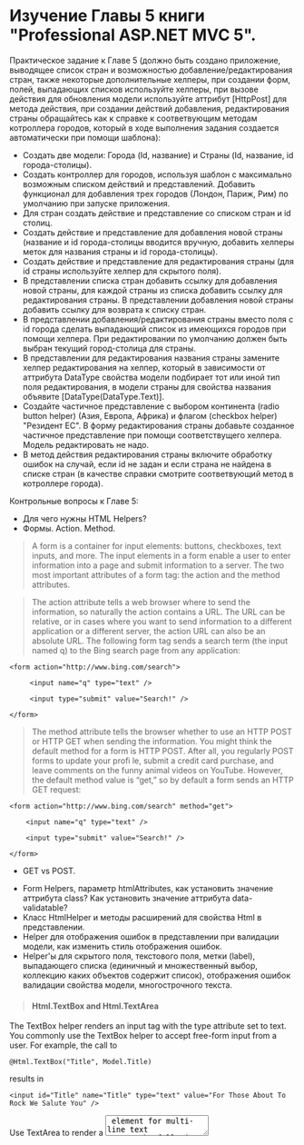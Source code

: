 # Изучение Главы 5 книги "Professional ASP.NET MVC 5".

Практическое задание к Главе 5 (должно быть создано приложение, выводящее список стран и возможностью добавление/редактирования стран, также некоторые дополнительные хелперы, при создании форм, полей, выпадающих списков используйте хелперы, при вызове действия для обновления модели используйте аттрибут [HttpPost] для метода действия, при создании действий добавления, редактирования страны обращайтесь как к справке к соответвующим методам котроллера городов, который в ходе выполнения задания создается автоматически при помощи шаблона):
- Создать две модели: Города (Id, название) и Страны (Id, название, id города-столицы).
- Создать контроллер для городов, используя шаблон с максимально возможным списком действий и представлений. Добавить функционал для добавления трех городов (Лондон, Париж, Рим) по умолчанию при запуске приложения.
- Для стран создать действие и представление со списком стран и id столиц.
- Создать действие и представление для добавления новой страны (название и id города-столицы вводится вручную, добавить хелперы меток для названия страны и id города-столицы).
- Создать действие и представление для редактирования страны (для id страны используйте хелпер для скрытого поля).
- В представлении списка стран добавить ссылку для добавления новой страны, для каждой страны из списка добавить ссылку для редактирования страны. В представлении добавления новой страны добавить ссылку для возврата к списку стран.
- В представлении добавления/редактирования страны вместо поля с id города сделать выпадающий список из имеющихся городов при помощи хелпера. При редактировании по умолчанию должен быть выбран текущий город-столица для страны.
- В представлении для редактирования названия страны замените хелпер редактирования на хелпер, который в зависимости от аттрибута DataType свойства модели подбирает тот или иной тип поля редактирования, в модели страны для свойства названия объявите [DataType(DataType.Text)].
- Создайте частичное представление с выбором континента (radio button helper) (Азия, Европа, Африка) и флагом (checkbox helper) "Резидент ЕС". В форму редактирования страны добавьте созданное частичное представление при помощи соответствущего хелпера. Модель редактировать не надо.
- В метод действия редактирования страны включите обработку ошибок на случай, если id не задан и если страна не найдена в списке стран (в качестве справки смотрите соответвующий метод в котроллере города).

Контрольные вопросы к Главе 5:
- Для чего нужны HTML Helpers?
- Формы. Action. Method.
> A form is a container for input elements: buttons, checkboxes, text inputs, and more. The input elements
in a form enable a user to enter information into a page and submit information to a server.
The two most important attributes of a form tag: the action and the method attributes.

> The action attribute tells a web browser where to send the information, so naturally the action
contains a URL. The URL can be relative, or in cases where you want to send information to a different
application or a different server, the action URL can also be an absolute URL. The following
form tag sends a search term (the input named q) to the Bing search page from any application:

```<form action="http://www.bing.com/search">```

```     <input name="q" type="text" />```

```     <input type="submit" value="Search!" />```

```</form>```

> The method attribute tells the browser whether to use an HTTP POST or HTTP GET when sending the information.
You might think the default method for a form is HTTP POST. After all, you regularly POST forms
to update your profi le, submit a credit card purchase, and leave comments on the funny animal
videos on YouTube. However, the default method value is “get,” so by default a form sends an
HTTP GET request:

```<form action="http://www.bing.com/search" method="get">```

```    <input name="q" type="text" />```

```    <input type="submit" value="Search!" />```

```</form>```

- GET vs POST.
> 

- Form Helpers, параметр htmlAttributes, как установить значение аттрибута class? Как установить значение аттрибута data-validatable?
- Класс HtmlHelper и методы расширений для свойства Html в представлении.
- Helper для отображения ошибок в представлении при валидации модели, как изменить стиль отображения ошибок.
- Helper'ы для скрытого поля, текстового поля, метки (label), выпадающего списка (единичный и множественный выбор, коллекцию каких объектов содержит список), отображения ошибок валидации свойства модели, многострочного текста.

> #### Html.TextBox and Html.TextArea
The TextBox helper renders an input tag with the type attribute set to text. You commonly use
the TextBox helper to accept free-form input from a user. For example, the call to

```@Html.TextBox("Title", Model.Title)```

results in

```<input id="Title" name="Title" type="text" value="For Those About To Rock We Salute You" />```

Use TextArea to render a <textarea> element for multi-line text
entry. The following code:
       
```@Html.TextArea("text", "hello <br/> world")```

produces

```<textarea cols="20" id="text" name="text" rows="2">hello &lt;br /&gt; world </textarea>```

> #### Html.Label
The Label helper returns a <label/> element using the string parameter to determine the rendered
text and for attribute value. A different overload of the helper enables you to independently set the
for attribute and the text. In the preceding code, the call to Html.Label(“GenreId”) produces the
following HTML:

```<label for="GenreId">Genre</label>```

The purpose of a label is to attach information to other input elements, such as text inputs, and boost the accessibility of your application. The for attribute of the label should contain
the ID of the associated input element. Screen readers can use the text of the label to provide a better description of the
input for a user. Also, if a user clicks the label, the browser transfers focus to the associated input
control. This is especially useful with checkboxes and radio buttons in order to provide the user
with a larger area to click (instead of clicking only on the checkbox or radio button itself).

> #### Html.DropDownList and Html.ListBox

> Both the DropDownList and ListBox helpers return a <select /> element. DropDownList allows
single item selection, whereas ListBox allows for multiple item selection (by setting the multiple
attribute to multiple in the rendered markup). Typically, a select element serves two purposes:
➤ To show a list of possible options
➤ To show the current value for a field


> #### Html.ValidationMessage

> gfg
When an error exists for a particular fi eld in the ModelState dictionary, you can use the
ValidationMessage helper to display that message. For example, in the following controller action,
you purposely add an error to model state for the Title property: 

```[HttpPost]```

```public ActionResult Edit(int id, FormCollection collection)```

```{ var album = storeDB.Albums.Find(id);```

```    ModelState.AddModelError("Title", "What a terrible name!");```

```    return View(album);```

```}```

In the view, you can display the error message (if any) with the following code:

```@Html.ValidationMessage("Title")```

which results in

```<span class="field-validation-error" data-valmsg-for="Title" data-valmsg-replace="true">```
```    What a terrible name!```
```</span>```

This message appears only if there is an error in the model state for the key Title. You can also call
an override that allows you to override the error message from within the view:

```@Html.ValidationMessage("Title", "Something is wrong with your title")```
 
 which results in
 
```<span class="field-validation-error" data-valmsg-for="Title" data-valmsg-replace="false">Something is wrong with your title```

- Где helper ищет значения, например Html.Textbox("Title")
>

- Строго типизированные helper'ы и их преимущейства перед обычными helper'ами.
> 

- Helpers and Model Metadata.
> Helpers do more than just look up data inside ViewData; they also take advantage of available
model metadata. For example, the album edit form uses the Label helper to display a label element
for the genre selection list:
```@Html.Label("GenreId")```
The helper produces the following output:
```<label for="GenreId">Genre</label>```
Where did the Genre text come from? The helper asks the runtime whether any model metadata is
available for GenreId, and the runtime provides information from the DisplayName attribute decorating
the Album model: 

```[DisplayName("Genre")]```

```public int GenreId { get; set; }```

- Helpers and Model State.
> All the helpers you use to display form values also interact with ModelState. Remember,
ModelState is a byproduct of model binding and holds all validation errors detected during model
binding. Model state also holds the raw values the user submits to update a model.
Helpers used to render form fi elds automatically look up their current value in the ModelState
dictionary. The helpers use the name expression as a key into the ModelState dictionary. If an
attempted value exists in ModelState, the helper uses the value from ModelState instead of a value
in view data.
The ModelState lookup allows bad values to preserve themselves after model binding fails. For
example, if the user enters the value abc into the editor for a DateTime property, model binding
will fail and the value abc will go into model state for the associated property. When you re-render
the view for the user to fi x validation errors, the value abc will still appear in the DateTime editor,
allowing the users to see the text they tried as a problem and allowing them to correct the error.
When ModelState contains an error for a given property, the form helper associated with the error
renders a CSS class of input-validation-error in addition to any explicitly specifi ed CSS classes.
The default style sheet, style.css, included in the project template contains styling for this class.

- Helper для поля ввода пароля.
> The Html.Password helper renders a password fi eld. It’s much like the TextBox helper, except that it
does not retain the posted value, and it uses a password mask. The following code:
@Html.Password("UserPassword")
results in
<input id="UserPassword" name="UserPassword" type="password" value="" />
The strongly typed syntax for Html.Password, as you would expect, is Html.PasswordFor. Here’s
how to use it to display the UserPassword property:

```@Html.PasswordFor(m => m.UserPassword)```

- Helpers for radio buttons, checkboxes.
Radio buttons are generally grouped together to provide a range of possible options for a single
value. For example, if you want the user to select a color from a specifi c list of colors, you can use
multiple radio buttons to present the choices. To group the radio buttons, you give each button the
same name. Only the selected radio button is posted back to the server when the form is submitted.
The Html.RadioButton helper renders a simple radio button:

```@Html.RadioButton("color", "red")```

```@Html.RadioButton("color", "blue", true)```

```@Html.RadioButton("color", "green")```

and results in

```<input id="color" name="color" type="radio" value="red" />```

```<input checked="checked" id="color" name="color" type="radio" value="blue" />```

```<input id="color" name="color" type="radio" value="green" />```

Html.RadioButton has a strongly typed counterpart, Html.RadioButtonFor. Rather than a name
and a value, the strongly typed version takes an expression that identifi es the object that contains
the property to render, followed by a value to submit when the user selects the radio button.

```@Html.RadioButtonFor(m => m.GenreId, "1") Rock```

```@Html.RadioButtonFor(m => m.GenreId, "2") Jazz```

```@Html.RadioButtonFor(m => m.GenreId, "3") Pop```

> The CheckBox helper is unique because it renders two input elements. Take the following code, for xample:

```@Html.CheckBox("IsDiscounted")```

This code produces the following HTML:
<input id="IsDiscounted" name="IsDiscounted" type="checkbox" value="true" />
<input name="IsDiscounted" type="hidden" value="false" />
You are probably wondering why the helper renders a hidden input in addition to the checkbox
input. The helper renders two inputs because the HTML specifi cation indicates that a browser will
submit a value for a checkbox only when the checkbox is on (selected). In this example, the second
input guarantees a value will appear for IsDiscounted even when the user does not check the
checkbox input.

- Rendering helpers.
> 
- Rendering partial views with helpers.
>
- Action helpers.
>
